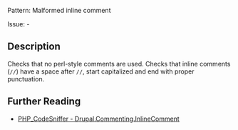 Pattern: Malformed inline comment

Issue: -

## Description

Checks that no perl-style comments are used. Checks that inline comments (`//`) have a space after `//`, start capitalized and end with proper punctuation.

## Further Reading

* [PHP_CodeSniffer - Drupal.Commenting.InlineComment](https://git.drupalcode.org/project/coder/-/tree/8.3.x/coder_sniffer/Drupal/Sniffs/Commenting/InlineCommentSniff.php)